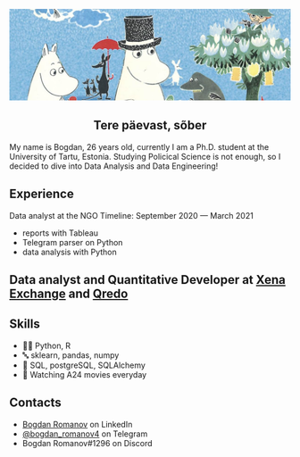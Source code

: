 ![Header](https://github.com/RomanovBogdan/RomanovBogdan/blob/1a3852541126589551a5e586abb54e255b95ebb9/photo_2023-02-05_11-46-25.jpg)

<h2 align="center"> Tere päevast, sõber </h2>

My name is Bogdan, 26 years old, currently I am a Ph.D. student at the University of Tartu, Estonia. 
Studying Policical Science is not enough, so I decided to dive into Data Analysis and Data Engineering! 
  
## Experience
Data analyst at the NGO
Timeline: September 2020 — March 2021
- reports with Tableau
- Telegram parser on Python
- data analysis with Python

Data analyst and Quantitative Developer at [Xena Exchange](https://twitter.com/XenaExchange) and [Qredo](https://www.qredo.com/)
- 



## Skills
- 👨‍💻 Python, R
- 🔤 sklearn, pandas, numpy   
- 💽 SQL, postgreSQL, SQLAlchemy
- 🎥 Watching A24 movies everyday

## Contacts
- [Bogdan Romanov](https://www.linkedin.com/in/bogdan-romanov-b1b651221/) on LinkedIn
- [@bogdan_romanov4](https://t.me/bogdan_romanov4) on Telegram
- Bogdan Romanov#1296 on Discord
